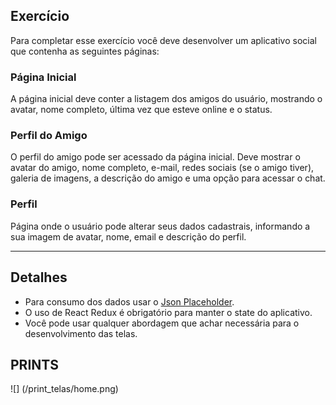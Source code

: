## Exercício

Para completar esse exercício você deve desenvolver um aplicativo social que contenha as seguintes páginas:

### Página Inicial
A página inicial deve conter a listagem dos amigos do usuário, mostrando o avatar, nome completo, última vez que esteve online e o status.

### Perfil do Amigo
O perfil do amigo pode ser acessado da página inicial. Deve mostrar o avatar do amigo, nome completo, e-mail, redes sociais (se o amigo tiver), galeria de imagens, a descrição do amigo e uma opção para acessar o chat.

### Perfil
Página onde o usuário pode alterar seus dados cadastrais, informando a sua imagem de avatar, nome, email e descrição do perfil.

---

## Detalhes


* Para consumo dos dados usar o [Json Placeholder](https://jsonplaceholder.typicode.com/).
* O uso de React Redux é obrigatório para manter o state do aplicativo.
* Você pode usar qualquer abordagem que achar necessária para o desenvolvimento das telas.

## PRINTS 
![] (/print_telas/home.png)
